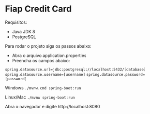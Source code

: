 
# Fiap Credit Card

Requisitos:

- Java JDK 8
- PostgreSQL

Para rodar o projeto siga os passos abaixo:

- Abra o arquivo application.properties
- Preencha os campos abaixo:

`spring.datasource.url=jdbc:postgresql://localhost:5432/[database]` 
`spring.datasource.username=[username]`
`spring.datasource.password= [password]`

Windows
`./mvnw.cmd spring-boot:run`

Linux/Mac
`./mvnw spring-boot:run`

Abra o navegador e digite http://localhost:8080
